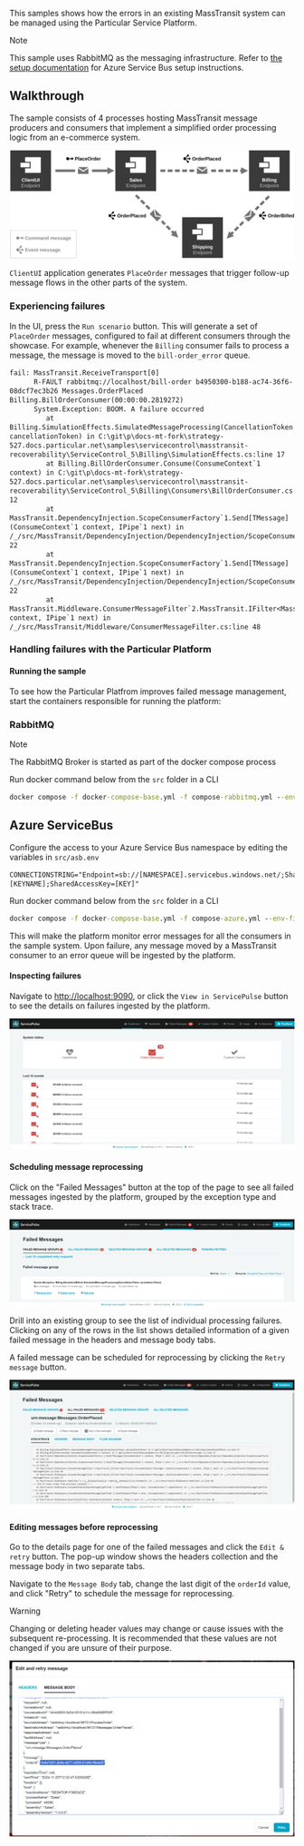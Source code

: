 This samples shows how the errors in an existing MassTransit system can be managed using the Particular Service Platform.

> [!NOTE]
> This sample uses RabbitMQ as the messaging infrastructure. Refer to [the setup documentation](https://docs.particular.net/servicecontrol/masstransit/#settings) for Azure Service Bus setup instructions.

## Walkthrough

The sample consists of 4 processes hosting MassTransit message producers and consumers that implement a simplified order processing logic from an e-commerce system.

![System Overview](diagram.svg "width=680")

`ClientUI` application generates `PlaceOrder` messages that trigger follow-up message flows in the other parts of the system.

### Experiencing failures

In the UI, press the `Run scenario` button. This will generate a set of `PlaceOrder` messages, configured to fail at different consumers through the showcase.
For example, whenever the `Billing` consumer fails to process a message, the message is moved to the `bill-order_error` queue.

```code
fail: MassTransit.ReceiveTransport[0]
      R-FAULT rabbitmq://localhost/bill-order b4950300-b188-ac74-36f6-08dcf7ec3b26 Messages.OrderPlaced Billing.BillOrderConsumer(00:00:00.2819272)
      System.Exception: BOOM. A failure occurred
         at Billing.SimulationEffects.SimulatedMessageProcessing(CancellationToken cancellationToken) in C:\git\p\docs-mt-fork\strategy-527.docs.particular.net\samples\servicecontrol\masstransit-recoverability\ServiceControl_5\Billing\SimulationEffects.cs:line 17
         at Billing.BillOrderConsumer.Consume(ConsumeContext`1 context) in C:\git\p\docs-mt-fork\strategy-527.docs.particular.net\samples\servicecontrol\masstransit-recoverability\ServiceControl_5\Billing\Consumers\BillOrderConsumer.cs:line 12
         at MassTransit.DependencyInjection.ScopeConsumerFactory`1.Send[TMessage](ConsumeContext`1 context, IPipe`1 next) in /_/src/MassTransit/DependencyInjection/DependencyInjection/ScopeConsumerFactory.cs:line 22
         at MassTransit.DependencyInjection.ScopeConsumerFactory`1.Send[TMessage](ConsumeContext`1 context, IPipe`1 next) in /_/src/MassTransit/DependencyInjection/DependencyInjection/ScopeConsumerFactory.cs:line 22
         at MassTransit.Middleware.ConsumerMessageFilter`2.MassTransit.IFilter<MassTransit.ConsumeContext<TMessage>>.Send(ConsumeContext`1 context, IPipe`1 next) in /_/src/MassTransit/Middleware/ConsumerMessageFilter.cs:line 48
```

### Handling failures with the Particular Platform

#### Running the sample

To see how the Particular Platfrom improves failed message management, start the containers responsible for running the platform:

### **RabbitMQ**

> [!NOTE]
> The RabbitMQ Broker is started as part of the docker compose process

Run docker command below from the `src` folder in a CLI

```cmd
docker compose -f docker-compose-base.yml -f compose-rabbitmq.yml --env-file rabbit.env up -d
```

## **Azure ServiceBus**

Configure the access to your Azure Service Bus namespace by editing the variables in `src/asb.env`

```env
CONNECTIONSTRING="Endpoint=sb://[NAMESPACE].servicebus.windows.net/;SharedAccessKeyName=[KEYNAME];SharedAccessKey=[KEY]"
```

Run docker command below from the `src` folder in a CLI

```cmd
docker compose -f docker-compose-base.yml -f compose-azure.yml --env-file asb.env up -d
```

This will make the platform monitor error messages for all the consumers in the sample system. Upon failure, any message moved by a MassTransit consumer to an error queue will be ingested by the platform.

#### Inspecting failures

Navigate to [http://localhost:9090](http://localhost:9090), or click the `View in ServicePulse` button to see the details on failures ingested by the platform.

![Service Pulse Dashboard](service-pulse-dashboard-failed-messages.png "Message processing errors summary view")

#### Scheduling message reprocessing

Click on the "Failed Messages" button at the top of the page to see all failed messages ingested by the platform, grouped by the exception type and stack trace.

![Service Pulse Failed Messages](service-pulse-dashboard-failed-messages-groups.png "Failed messages grouping")

Drill into an existing group to see the list of individual processing failures. Clicking on any of the rows in the list shows detailed information of a given failed message in the headers and message body tabs.

A failed message can be scheduled for reprocessing by clicking the `Retry message` button.

![Service Pulse Failed Message View](service-pulse-failed-message-view.png "Failed message details view")

#### Editing messages before reprocessing

Go to the details page for one of the failed messages and click the `Edit & retry` button. The pop-up window shows the headers collection and the message body in two separate tabs.

Navigate to the `Message Body` tab, change the last digit of the `orderId` value, and click "Retry" to schedule the message for reprocessing.

> [!WARNING]
> Changing or deleting header values may change or cause issues with the subsequent re-processing. It is recommended that these values are not changed if you are unsure of their purpose.

![Edit Message View](service-pulse-edit-before-retry.png "Edit & Retry view showing the message body")
